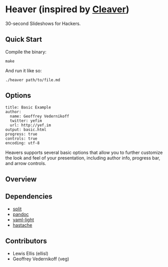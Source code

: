 # Heaver (inspired by [Cleaver](http://jdan.github.io/cleaver))

30-second Slideshows for Hackers.

## Quick Start

Compile the binary:

`make`

And run it like so:

`./heaver path/to/file.md`

## Options

    title: Basic Example
    author:
      name: Geoffrey Vedernikoff
      twitter: yefim
      url: http://yef.im
    output: basic.html
    progress: true
    controls: true
    encoding: utf-8

Heavers supports several basic options that allow you to further customize the look and feel of your presentation, including author info, progress bar, and arrow controls.

## Overview



## Dependencies

* [split](http://hackage.haskell.org/package/split-0.2.1.1)
* [pandoc](http://hackage.haskell.org/package/pandoc-1.12.2.1)
* [yaml-light](http://hackage.haskell.org/package/yaml-light-0.1.4)
* [hastache](http://hackage.haskell.org/package/hastache)

## Contributors

* Lewis Ellis (ellisl)
* Geoffrey Vedernikoff (veg)

